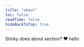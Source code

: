 ```yaml
---
title: "about"
toc: false
readTime: false
hideBackToTop: true
---
```


Stinky does about section?
:heart: hello
